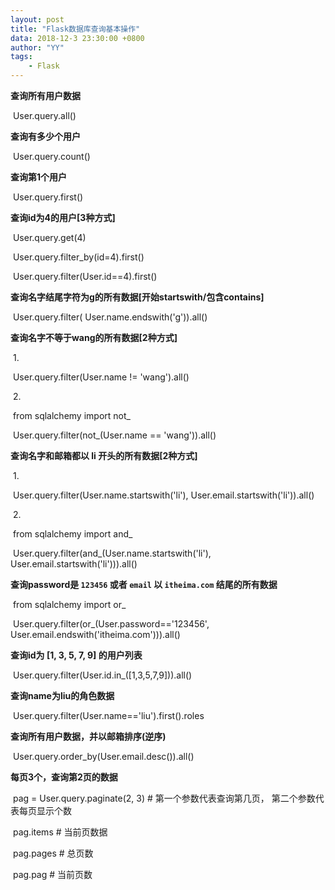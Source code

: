 ```yaml
---
layout: post
title: "Flask数据库查询基本操作"
data: 2018-12-3 23:30:00 +0800
author: "YY"
tags:
    - Flask
---
```


**查询所有用户数据**

​    User.query.all()

**查询有多少个用户**

​    User.query.count()

**查询第1个用户**

​    User.query.first()

**查询id为4的用户[3种方式]**

​    User.query.get(4)

​    User.query.filter_by(id=4).first()

​    User.query.filter(User.id==4).first()

**查询名字结尾字符为g的所有数据[开始startswith/包含contains]**

​    User.query.filter( User.name.endswith('g')).all()

**查询名字不等于wang的所有数据[2种方式]**

​    1.

​        User.query.filter(User.name != 'wang').all()

​    2.

​        from sqlalchemy import not_

​        User.query.filter(not_(User.name == 'wang')).all()

**查询名字和邮箱都以 li 开头的所有数据[2种方式]**

​    1.

​        User.query.filter(User.name.startswith('li'), User.email.startswith('li')).all()

​    2.

​        from sqlalchemy import and_

​        User.query.filter(and_(User.name.startswith('li'), User.email.startswith('li'))).all()

**查询password是 `123456` 或者 `email` 以 `itheima.com` 结尾的所有数据**

​    from sqlalchemy import or_

​    User.query.filter(or_(User.password=='123456', User.email.endswith('itheima.com'))).all()

**查询id为 [1, 3, 5, 7, 9] 的用户列表**

​    User.query.filter(User.id.in_([1,3,5,7,9])).all()

**查询name为liu的角色数据**

​    User.query.filter(User.name=='liu').first().roles

**查询所有用户数据，并以邮箱排序(逆序)**

​    User.query.order_by(User.email.desc()).all()

**每页3个，查询第2页的数据**

​    pag = User.query.paginate(2, 3)  # 第一个参数代表查询第几页， 第二个参数代表每页显示个数

​    pag.items  # 当前页数据

​    pag.pages  # 总页数

​    pag.pag  # 当前页数